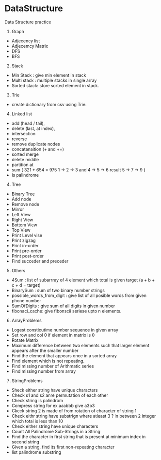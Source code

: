 # DataStructure
Data Structure practice

1. Graph
  - Adjecency list  
  - Adjecemcy Matrix
  - DFS
  - BFS
  
2. Stack
- Min Stack : give min element in stack
- Multi stack : multiple stacks in single array
- Sorted stack: store sorted element in stack.
3. Trie
  - create dictionary from csv using Trie.
  4. Linked list
  - add (head / tail), 
  - delete (last, at index), 
  - intersection
  - reverse
  - remove duplicate nodes
  - concatanaition (+ and +=)
  - sorted merge
  - delete middle
  - partition at 
  - sum ( 321 + 654 = 975 1 -> 2 -> 3 and 4 -> 5 -> 6 result 5 -> 7 -> 9 )
  - is palindrome
  4. Tree
  - Binary Tree
  - Add node
  - Remove node
  - Mirror 
  - Left View
  - Right View
  - Bottom View
  - Top View
  - Print Level vise
  - Print zigzag
  - Print in-order
  - Print pre-order
  - Print post-order
  - Find succeder and preceder
  5. Others
  - 4Sum : list of subarrray of 4 element which total is given target (a + b + c + d = target)
  - BinarySum : sum of two binary number strings
  - possible_words_from_digit : give list of all posible words from given phone number
  - SumOfDigits : give sum of all digits in given number
  - fibonaci_cache: give fibonscii seriese upto n elements.
  6. ArrayProblems
  - Logest consticutime number sequence in given array
  - Set row and col 0 if element in matrix is 0
  - Rotate Matrix
  - Maximum difference between two elements such that larger element appears after the smaller number
  - Find the element that appears once in a sorted array
  - Find element which is not repeating.
  - Find missing number of Arithmatic series
  - Find missing number from array
  7. StringProblems
  - Sheck either string have unique characters
  - Check s1 and s2 anre permutation of each other
  - Check string is palindrom
  - Compress string for ex aaabbb give a3b3
  - Ckeck string 2 is made of from rotation of character of string 1
  - Check eithr string have substrign where atleast 3 ? in between 2 integer which total is less than 10
  - Check either string have unique characters
  - Count All Palindrome Sub-Strings in a String
  - Find the character in first string that is present at minimum index in second string
  - Given a string, find its first non-repeating character
  - list palindrome substring
